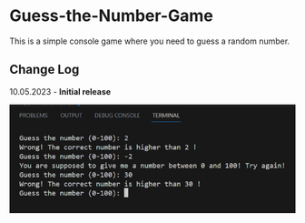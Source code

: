 # Guess-the-Number-Game
This is a simple console game where you need to guess a random number.

## Change Log

10.05.2023 - **Initial release**

![Alt text](https://raw.githubusercontent.com/ivan369-git/Guess-the-Number-Game/main/screenshots/GuessTheNumber1.jpg)
